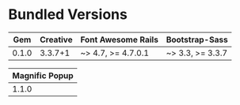 # Bundled Versions

| Gem    | Creative | Font Awesome Rails | Bootstrap-Sass   |
|--------|----------|--------------------|------------------|
| 0.1.0  | 3.3.7+1  | ~> 4.7, >= 4.7.0.1 | ~> 3.3, >= 3.3.7 |

| Magnific Popup |
|----------------|
| 1.1.0          |
